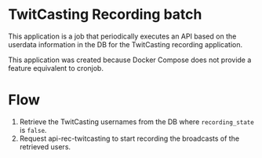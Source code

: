 # TwitCasting Recording batch

This application is a job that periodically executes an API based on the userdata information in the DB for the TwitCasting recording application.

This application was created because Docker Compose does not provide a feature equivalent to cronjob.

# Flow

1. Retrieve the TwitCasting usernames from the DB where `recording_state` is `false`.
2. Request api-rec-twitcasting to start recording the broadcasts of the retrieved users.
